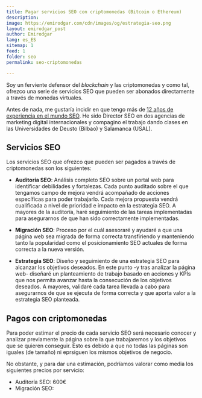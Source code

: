 ```yaml
---
title: Pagar servicios SEO con criptomonedas (Bitcoin o Ethereum)
description: 
image: https://emirodgar.com/cdn/images/og/estrategia-seo.png
layout: emirodgar_post
author: Emirodgar
lang: es_ES
sitemap: 1
feed: 1
folder: seo
permalink: seo-criptomonedas

--- 
```


Soy un ferviente defensor del *blockchain* y las criptomonedas y como tal, ofrezco una serie de servicios SEO que pueden ser abonados directamente a través de monedas virtuales.

Antes de nada, me gustaría incidir en que tengo más de [12 años de experiencia en el mundo SEO](https://emirodgar.com/experiencia-seo). He sido Director SEO en dos agencias de marketing digital internacionales y compagino el trabajo dando clases en las Universidades de Deusto (Bilbao) y Salamanca (USAL).

## Servicios SEO 

Los servicios SEO que ofrezco que pueden ser pagados a través de criptomonedas son los siguientes:

- **Auditoría SEO**:  Análisis completo SEO sobre un portal web para identificar debilidades y fortalezas. Cada punto auditado sobre el que tengamos campo de mejora vendrá acompañado de acciones específicas para poder trabajarlo. Cada mejora propuesta vendrá cualificada a nivel de prioridad e impacto en la estrategia SEO. A mayores de la auditoría, haré seguimiento de las tareas implementadas para asegurarnos de que han sido correctamente implementadas.

- **Migración SEO**: Proceso por el cuál asesoraré y ayudaré a que una página web sea migrada de forma correcta transfiriendo y manteniendo tanto la popularidad como el posicionamiento SEO actuales de forma correcta a la nueva versión.

- **Estrategia SEO**: Diseño y seguimiento de una estrategia SEO para alcanzar los objetivos deseados. En este punto -y tras analizar la página web- diseñaré un planteamiento de trabajo basado en acciones y KPIs que nos permita avanzar hasta la consecución de los objetivos deseados. A mayores, validaré cada tarea llevada a cabo para asegurarnos de que se ejecuta de forma correcta y que aporta valor a la estrategia SEO planteada.

## Pagos con criptomonedas

Para poder estimar el precio de cada servicio SEO será necesario conocer y analizar previamente la página sobre la que trabajaremos y los objetivos que se quieren conseguir. Esto es debido a que no todas las páginas son iguales (de tamaño) ni eprsiguen los mismos objetivos de negocio.

No obstante, y para dar una estimación, podríamos valorar como media los siguientes precios por servicio:

 - Auditoría SEO: 600€
 - Migración SEO: 

<!--stackedit_data:
eyJoaXN0b3J5IjpbMTM3NzQ3MzI2MCw4ODQyNjAyNjZdfQ==
-->